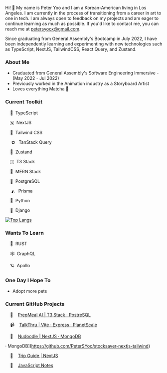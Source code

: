 Hi! 👋 My name is Peter Yoo and I am a Korean-American living in Los Angeles. I am currently in the process of transitioning from a career in art to one in tech. I am always open to feedback on my projects and am eager to continue learning as much as possible. If you'd like to contact me, you can reach me at [petersyoox@gmail.com](petersyoox@gmail.com).

Since graduating from General Assembly's Bootcamp in July 2022, I have been independently learning and experimenting with new technologies such as TypeScript, NextJS, TailwindCSS, React Query, and Zustand.

### About Me
- Graduated from General Assembly's Software Engineering Immersive - (May 2022 - Jul 2022)
- Previously worked in the Animation industry as a Storyboard Artist
- Loves everything Matcha 🍵

### Current Toolkit
&nbsp;&nbsp;&nbsp; 🥂 &nbsp;TypeScript &nbsp;&nbsp;&nbsp;

&nbsp;&nbsp;&nbsp; 🇳 &nbsp;NextJS &nbsp;&nbsp;&nbsp;

&nbsp;&nbsp;&nbsp; 💨 &nbsp;Tailwind CSS &nbsp;&nbsp;&nbsp;

&nbsp;&nbsp;&nbsp;&nbsp; ✿ &nbsp;&nbsp;TanStack Query &nbsp;&nbsp;&nbsp;

&nbsp;&nbsp;&nbsp; 🐻 &nbsp;Zustand &nbsp;&nbsp;&nbsp;

&nbsp;&nbsp;&nbsp; 🇹 &nbsp;T3 Stack

&nbsp;&nbsp;&nbsp; 🍃 &nbsp;MERN Stack &nbsp;&nbsp;&nbsp;

&nbsp;&nbsp;&nbsp; 🐘 &nbsp;PostgreSQL &nbsp;&nbsp;&nbsp;

&nbsp;&nbsp;&nbsp;&nbsp; ◭ &nbsp;&nbsp;Prisma

&nbsp;&nbsp;&nbsp; 🐍 &nbsp;Python &nbsp;&nbsp;&nbsp;

&nbsp;&nbsp;&nbsp; 🐸 &nbsp;Django &nbsp;&nbsp;&nbsp;


[![Top Langs](https://github-readme-stats.vercel.app/api/top-langs/?username=petersyoo&langs_count=7&layout=compact)](https://github.com/anuraghazra/github-readme-stats)

### Wants To Learn

&nbsp;&nbsp;&nbsp; 🦀 &nbsp;RUST

&nbsp;&nbsp;&nbsp; 🕸️ &nbsp;GraphQL

&nbsp;&nbsp;&nbsp; 🪐 &nbsp;Apollo

### One Day I Hope To
- Adopt more pets

### Current GitHub Projects
&nbsp;&nbsp;&nbsp; 🥘 &nbsp;&nbsp;&nbsp;[PrepMeal AI | T3 Stack · PostreSQL](https://github.com/PeterSYoo/prepmealai-t3)

&nbsp;&nbsp;&nbsp; 📹 &nbsp;&nbsp;&nbsp;[TalkThru | Vite · Express · PlanetScale](https://github.com/PeterSYoo/talkthru-frontend)

&nbsp;&nbsp;&nbsp; 🎨 &nbsp;&nbsp;&nbsp;[Nudoodle | NextJS · MongoDB](https://github.com/PeterSYoo/doodlezilla-nextjs-tailwind)

· MongoDB](https://github.com/PeterSYoo/stocksaver-nextjs-tailwind)

&nbsp;&nbsp;&nbsp; 🏨 &nbsp;&nbsp;&nbsp;[Trip Guide | NextJS](https://github.com/PeterSYoo/Hotel-Booking-App-with-Nextjs-Typescript-and-TailwindCss)

&nbsp;&nbsp;&nbsp; 📙 &nbsp;&nbsp;&nbsp;[JavaScript Notes](https://github.com/PeterSYoo/javascript-notes-nextjs-tailwind)
